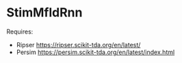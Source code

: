 # StimMfldRnn

Requires:
- Ripser https://ripser.scikit-tda.org/en/latest/
- Persim https://persim.scikit-tda.org/en/latest/index.html
